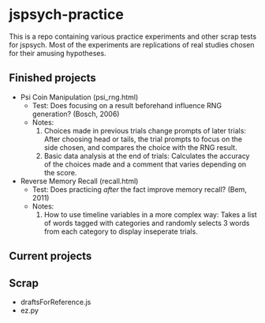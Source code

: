 # jspsych-practice
This is a repo containing various practice experiments and other scrap tests for jspsych. Most of the experiments are replications of real studies chosen for their amusing hypotheses.

## Finished projects
* Psi Coin Manipulation (psi_rng.html)
    * Test: Does focusing on a result beforehand influence RNG generation? (Bosch, 2006)
    * Notes:
      1. Choices made in previous trials change prompts of later trials: After choosing head or tails, the trial prompts to focus on the side chosen, and compares the choice with the RNG result.
      2. Basic data analysis at the end of trials: Calculates the accuracy of the choices made and a comment that varies depending on the score.
* Reverse Memory Recall (recall.html)
   * Test: Does practicing _after_ the fact improve memory recall? (Bem, 2011)
   * Notes:
      1. How to use timeline variables in a more complex way: Takes a list of words tagged with categories and randomly selects 3 words from each category to display inseperate trials.

## Current projects

## Scrap
* draftsForReference.js
* ez.py
